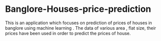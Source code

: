 # Banglore-Houses-price-prediction
This is an application which focuses on prediction of prices of houses in banglore using machine learning . The data of various area , flat size, their prices have been used 
in order to predict the prices of house. 

